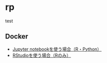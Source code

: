 # rp

test

## Docker

* [Jupyter notebookを使う場合（R・Python）](docker/jupyter)
* [RStudioを使う場合（Rのみ）](docker/rstudio)